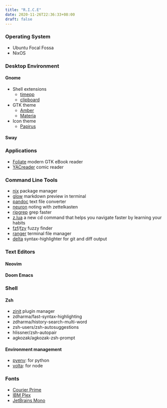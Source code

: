```yaml
---
title: "R.I.C.E"
date: 2020-11-26T22:36:33+08:00
draft: false
---
```


### Operating System

* Ubuntu Focal Fossa
* NixOS

### Desktop Environment
#### Gnome
* Shell extensions
  * [timepp](https://github.com/zagortenay333/timepp__gnome)
  * [clipboard](https://github.com/Tudmotu/gnome-shell-extension-clipboard-indicator)
* GTK theme
  * [Amber](https://github.com/lassekongo83/amber-theme)
  * [Materia](https://github.com/nana-4/materia-theme)
* Icon theme
  * [Papirus](https://github.com/PapirusDevelopmentTeam/papirus-icon-theme)
#### Sway

### Applications
* [Foliate](https://github.com/johnfactotum/foliate) modern GTK eBook reader
* [YACreader](https://yacreader.com/) comic reader

### Command Line Tools
* [nix](https://nixos.org/download.html) package manager
* [glow](https://github.com/charmbracelet/glow) markdown preview in terminal
* [pandoc](https://pandoc.org/) text file converter
* [neuron](https://neuron.zettel.page/) noting with zettelkasten
* [ripgrep](https://github.com/BurntSushi/ripgrep) grep faster
* [z.lua](https://github.com/skywind3000/z.lua) a new cd command that helps you navigate faster by learning your habits
* [fzf](https://github.com/junegunn/fzf)/[fzy](https://github.com/jhawthorn/fzy) fuzzy finder
* [ranger](https://github.com/francoiscabrol/ranger.vim) terminal file manager
* [delta](https://github.com/dandavison/delta) syntax-highlighter for git and diff output

### Text Editors
#### Neovim
#### Doom Emacs

### Shell

#### Zsh
* [zinit](https://github.com/zdharma/zinit) plugin manager
* zdharma/fast-syntax-highlighting
* zdharma/history-search-multi-word
* zsh-users/zsh-autosuggestions
* hlissner/zsh-autopair
* agkozak/agkozak-zsh-prompt

#### Environment management
* [pyenv](https://github.com/pyenv/pyenv): for python
* [volta](https://github.com/volta-cli/volta): for node

### Fonts
* [Courier Prime](https://github.com/quoteunquoteapps/CourierPrime)
* [IBM Plex](https://github.com/IBM/plex)
* [JetBrains Mono](https://www.jetbrains.com/lp/mono/)
